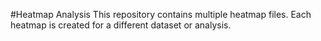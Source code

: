 #Heatmap Analysis
This repository contains multiple heatmap files. Each heatmap is created for a different dataset or analysis.


